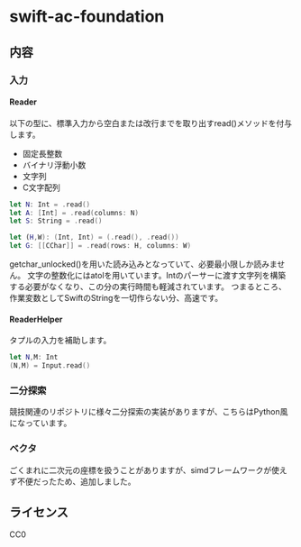 # swift-ac-foundation

## 内容

### 入力

#### Reader

以下の型に、標準入力から空白または改行までを取り出すread()メソッドを付与します。

- 固定長整数
- バイナリ浮動小数
- 文字列
- C文字配列

```swift
let N: Int = .read()
let A: [Int] = .read(columns: N)
let S: String = .read()
```

```swift
let (H,W): (Int, Int) = (.read(), .read())
let G: [[CChar]] = .read(rows: H, columns: W)
```

getchar_unlocked()を用いた読み込みとなっていて、必要最小限しか読みません。
文字の整数化にはatolを用いています。Intのパーサーに渡す文字列を構築する必要がなくなり、この分の実行時間も軽減されています。
つまるところ、作業変数としてSwiftのStringを一切作らない分、高速です。

#### ReaderHelper

タプルの入力を補助します。

```swift
let N,M: Int
(N,M) = Input.read()
```

### 二分探索

競技関連のリポジトリに様々二分探索の実装がありますが、こちらはPython風になっています。

### ベクタ

ごくまれに二次元の座標を扱うことがありますが、simdフレームワークが使えず不便だったため、追加しました。

## ライセンス

CC0

